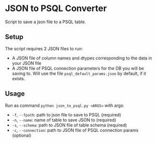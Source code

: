 # JSON to PSQL Converter
Script to save a json file to a PSQL table.

## Setup
The script requires 2 JSON files to run:
  - A JSON file of column names and dtypes corresponding to the data in your JSON file
  - A JSON file of PSQL connection parameters for the DB you will be saving to. Will use the file `psql_default_params.json` by default, if it exists.

## Usage
Run as command `python json_to_psql.py <ARGS>` with args:
  - `-f`, `--fpath`: path to json file to save to PSQL (required)
  - `-n`, `--name`: name of table to save JSON to (required)
  - `-s`, `--schema`: path to JSON file of table schema (required)
  - `-c`, `--connection`: path to JSON file of PSQL connection params (optional)
